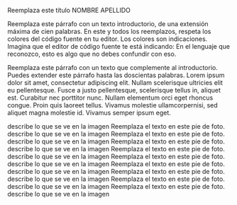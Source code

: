 
Reemplaza este título
NOMBRE APELLIDO

Reemplaza este párrafo con un texto introductorio, de una extensión máxima de cien palabras. En este y todos los reemplazos, respeta los colores del código fuente en tu editor. Los colores son indicaciones. Imagina que el editor de código fuente te está indicando: En el lenguaje que reconozco, esto es algo que no debes confundir con eso.

Reemplaza este párrafo con un texto que complemente al introductorio. Puedes extender este párrafo hasta las doscientas palabras. Lorem ipsum dolor sit amet, consectetur adipiscing elit. Nullam scelerisque ultricies elit eu pellentesque. Fusce a justo pellentesque, scelerisque tellus in, aliquet est. Curabitur nec porttitor nunc. Nullam elementum orci eget rhoncus congue. Proin quis laoreet tellus. Vivamus molestie ullamcorpernisi, sed aliquet magna molestie id. Vivamus semper ipsum eget.

describe lo que se ve en la imagen
Reemplaza el texto en este pie de foto.
describe lo que se ve en la imagen
Reemplaza el texto en este pie de foto.
describe lo que se ve en la imagen
Reemplaza el texto en este pie de foto.
describe lo que se ve en la imagen
Reemplaza el texto en este pie de foto.
describe lo que se ve en la imagen
Reemplaza el texto en este pie de foto.
describe lo que se ve en la imagen
Reemplaza el texto en este pie de foto.
describe lo que se ve en la imagen
Reemplaza el texto en este pie de foto.
describe lo que se ve en la imagen
Reemplaza el texto en este pie de foto.
describe lo que se ve en la imagen
Reemplaza el texto en este pie de foto.
describe lo que se ve en la imagen
